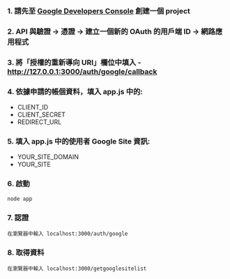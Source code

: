 ### 1. 請先至 [Google Developers Console] 創建一個 project
### 2. API 與驗證 -> 憑證 -> 建立一個新的 OAuth 的用戶端 ID -> 網路應用程式
### 3. 將「授權的重新導向 URI」欄位中填入 - http://127.0.0.1:3000/auth/google/callback
### 4. 依據申請的帳個資料，填入 app.js 中的:
- CLIENT_ID
- CLIENT_SECRET
- REDIRECT_URL

### 5. 填入 app.js 中的使用者 Google Site 資訊:
- YOUR_SITE_DOMAIN
- YOUR_SITE

### 6. 啟動
    node app

### 7. 認證
    在瀏覽器中輸入 localhost:3000/auth/google 

### 8. 取得資料
    在瀏覽器中輸入 localhost:3000/getgooglesitelist

[Google Developers Console]:https://console.developers.google.com
